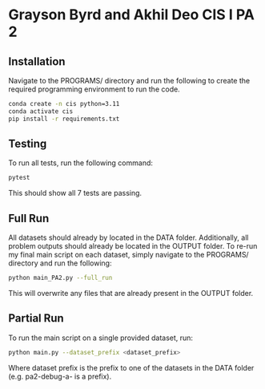 # Grayson Byrd and Akhil Deo CIS I PA 2

## Installation
Navigate to the PROGRAMS/ directory and run the following to create the required programming environment to run the code.

```bash
conda create -n cis python=3.11
conda activate cis
pip install -r requirements.txt
```

## Testing
To run all tests, run the following command:

```bash
pytest
```

This should show all 7 tests are passing.

## Full Run

All datasets should already by located in the DATA folder. Additionally, all problem outputs should already be located in the OUTPUT folder. To re-run my final main script on each dataset, simply navigate to the PROGRAMS/ directory and run the following:

```bash
python main_PA2.py --full_run
```

This will overwrite any files that are already present in the OUTPUT folder.

## Partial Run

To run the main script on a single provided dataset, run:

```bash
python main.py --dataset_prefix <dataset_prefix>
```

Where dataset prefix is the prefix to one of the datasets in the DATA folder (e.g. pa2-debug-a- is a prefix).
